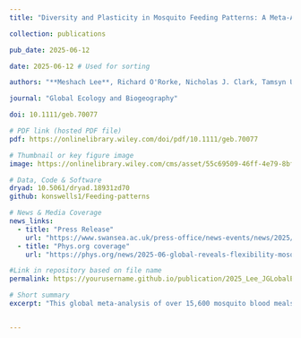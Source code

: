 ```yaml
---
title: "Diversity and Plasticity in Mosquito Feeding Patterns: A Meta-Analysis of ‘Universal’ DNA Diet Studies"

collection: publications

pub_date: 2025-06-12

date: 2025-06-12 # Used for sorting 

authors: "**Meshach Lee**, Richard O'Rorke, Nicholas J. Clark, Tamsyn Uren Webster, **Konstans Wells**"

journal: "Global Ecology and Biogeography"

doi: 10.1111/geb.70077

# PDF link (hosted PDF file)
pdf: https://onlinelibrary.wiley.com/doi/pdf/10.1111/geb.70077

# Thumbnail or key figure image
image: https://onlinelibrary.wiley.com/cms/asset/55c69509-46ff-4e79-8bfc-707769e6fa6d/geb70077-fig-0003-m.jpg

# Data, Code & Software
dryad: 10.5061/dryad.18931zd70
github: konswells1/Feeding-patterns

# News & Media Coverage
news_links:
  - title: "Press Release"
    url: "https://www.swansea.ac.uk/press-office/news-events/news/2025/06/global-study-reveals-surprising-flexibility-in-mosquito-feeding-patterns-.php"
  - title: "Phys.org coverage"
    url: "https://phys.org/news/2025-06-global-reveals-flexibility-mosquito-patterns.html"

#Link in repository based on file name
permalink: https://yourusername.github.io/publication/2025_Lee_JGLobalEcolBiogeogr  

# Short summary
excerpt: "This global meta-analysis of over 15,600 mosquito blood meals revealed striking diversity in mosquito host selection. Culex species fed on up to 321 host species, while Aedes and Anopheles showed narrower but still notable ranges. Environmental factors such as temperature and land use were associated with shifts in feeding, highlighting potential plasticity and implications for vector-borne pathogen spillover. Despite the large dataset, predicting global feeding shifts remained uncertain, underscoring the need for more standardized diet studies."


---
```

